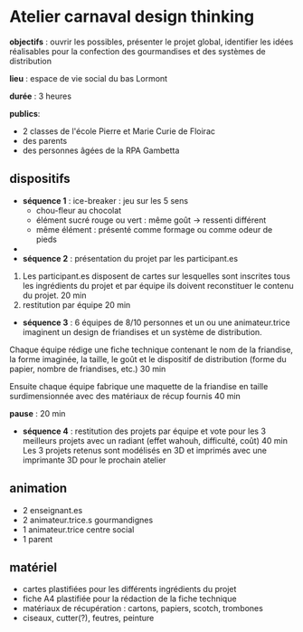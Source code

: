 # Atelier carnaval design thinking

**objectifs** : ouvrir les possibles, présenter le projet global, identifier les idées réalisables pour la confection des gourmandises et des systèmes de distribution

**lieu** : espace de vie social du bas Lormont

**durée** : 3 heures

**publics**:
* 2 classes de l'école Pierre et Marie Curie de Floirac
* des parents
* des personnes âgées de la RPA Gambetta

## dispositifs

* **séquence 1** : ice-breaker : jeu sur les 5 sens
    * chou-fleur au chocolat
    * élément sucré rouge ou vert : même goût -> ressenti différent
    * même élément : présenté comme formage ou comme odeur de pieds
* 
* **séquence 2** : présentation du projet par les participant.es

1. Les participant.es disposent de cartes sur lesquelles sont inscrites tous les ingrédients du projet et par équipe ils doivent reconstituer le contenu du projet. 20 min
2. restitution par équipe 20 min

* **séquence 3** : 6 équipes de 8/10 personnes et un ou une animateur.trice imaginent un design de friandises et un système de distribution.

Chaque équipe rédige une fiche technique contenant le nom de la friandise, la forme imaginée, la taille, le goût et le dispositif de distribution (forme du papier, nombre de friandises, etc.) 30 min

Ensuite chaque équipe fabrique une maquette de la friandise en taille surdimensionnée avec des matériaux de récup fournis 40 min

**pause** : 20 min

* **séquence 4** : restitution des projets par équipe et vote pour les 3 meilleurs projets avec un radiant (effet wahouh, difficulté, coût)
40 min
Les 3 projets retenus sont modélisés en 3D et imprimés avec une imprimante 3D pour le prochain atelier

## animation

* 2 enseignant.es
* 2 animateur.trice.s gourmandignes
* 1 animateur.trice centre social
* 1 parent

## matériel

* cartes plastifiées pour les différents ingrédients du projet
* fiche A4 plastifiée pour la rédaction de  la fiche technique
* matériaux de récupération : cartons, papiers, scotch, trombones
* ciseaux, cutter(?), feutres, peinture